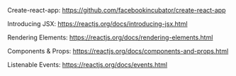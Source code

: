 Create-react-app: https://github.com/facebookincubator/create-react-app

Introducing JSX: https://reactjs.org/docs/introducing-jsx.html

Rendering Elements: https://reactjs.org/docs/rendering-elements.html

Components & Props: https://reactjs.org/docs/components-and-props.html

Listenable Events: https://reactjs.org/docs/events.html